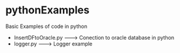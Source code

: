 # pythonExamples
Basic Examples of code in python
- InsertDFtoOracle.py ---> Conection to oracle database in python
- logger.py           ---> Logger example
